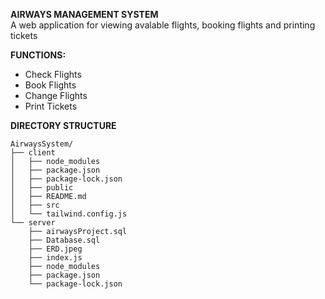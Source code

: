 **AIRWAYS MANAGEMENT SYSTEM**
<br>A web application for viewing avalable flights, booking flights and printing tickets

**FUNCTIONS:**
- Check Flights
- Book Flights
- Change Flights
- Print Tickets

**DIRECTORY STRUCTURE**

```<plaintext>
AirwaysSystem/
├── client
│   ├── node_modules
│   ├── package.json
│   ├── package-lock.json
│   ├── public
│   ├── README.md
│   ├── src
│   └── tailwind.config.js
└── server
    ├── airwaysProject.sql
    ├── Database.sql
    ├── ERD.jpeg
    ├── index.js
    ├── node_modules
    ├── package.json
    └── package-lock.json
```


